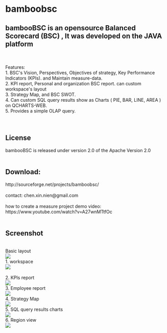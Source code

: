 # bamboobsc

<h2>bambooBSC is an opensource Balanced Scorecard (BSC) , It was developed on the JAVA platform</h2>
<br/>
<br/>
Features:<br/>
1. BSC's Vision, Perspectives, Objectives of strategy, Key Performance Indicators (KPIs). and Maintain measure-data.<br/>
2. KPI report, Personal and organization BSC report. can custom workspace's layout<br/>
3. Strategy Map, and BSC SWOT.<br/>
4. Can custom SQL query results show as Charts ( PIE, BAR, LINE, AREA ) on QCHARTS-WEB.<br/>
5. Provides a simple OLAP query.<br/>
<br/><br/>
<h2>License</h2>
bambooBSC is released under version 2.0 of the Apache Version 2.0
<br/><br/>
<h2>Download:</h2> http://sourceforge.net/projects/bamboobsc/
<br/><br/>
contact: chen.xin.nien@gmail.com
<br/><br/>
how to create a measure project demo video:<br/>
https://www.youtube.com/watch?v=A27wnMTtfOc 
<br/><br/>
<h2>Screenshot</h2>
<br/>
Basic layout<br/>
<img src="http://static.oschina.net/uploads/space/2015/0413/105325_Qjnz_1447407.png"/><br/>
1. workspace<br/>
<img src="http://a.fsdn.com/con/app/proj/bamboobsc/screenshots/0001.png"/><br/>
<br/>
2. KPIs report<br/>
<img src="http://a.fsdn.com/con/app/proj/bamboobsc/screenshots/0002.png"/><br/>
3. Employee report<br/>
<img src="http://a.fsdn.com/con/app/proj/bamboobsc/screenshots/A.png"/><br/>
4. Strategy Map<br/>
<img src="http://a.fsdn.com/con/app/proj/bamboobsc/screenshots/C.png"/><br/>
5. SQL query results charts<br/>
<img src="http://a.fsdn.com/con/app/proj/bamboobsc/screenshots/D.png"/><br/>
6. Region view<br/>
<img src="http://a.fsdn.com/con/app/proj/bamboobsc/screenshots/E.png"/><br/>

